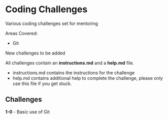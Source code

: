 # Coding Challenges
Various coding challenges set for mentoring

Areas Covered:
- Git

New challenges to be added

All challenges contain an **instructions.md** and a **help.md** file.
- instructions.md contains the instructions for the challenge
- help.md contains additional help to complete the challenge, please only use this file if you get stuck.

## Challenges ##
**1-0** - Basic use of Git